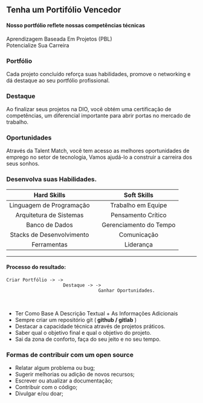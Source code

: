 ## Tenha um Portifólio Vencedor

#### Nosso portfólio reflete nossas competências técnicas
Aprendizagem Baseada Em Projetos (PBL)<br>
Potencialize Sua Carreira

### Portfólio <br>
Cada projeto concluído reforça suas habilidades, promove o networking e dá destaque ao seu portfólio profissional. 
### Destaque 
Ao finalizar seus projetos na DIO, você obtém uma certificação de competências, um diferencial importante para abrir portas no mercado de trabalho.
### Oportunidades 
Através da Talent Match, você tem acesso as melhores oportunidades de emprego no setor de tecnologia, Vamos ajudá-lo a construir a carreira dos seus sonhos. 

### Desenvolva suas Habilidades. 


| Hard Skills               | |       Soft Skills      |
|:-------------------------:|-|:----------------------:|
| Linguagem de Programação  | | Trabalho em Equipe     |
| Arquitetura de Sistemas   | | Pensamento Crítico     |
| Banco de Dados            | | Gerenciamento do Tempo |
| Stacks de Desenvolvimento | | Comunicação            |
| Ferramentas               | | Liderança              |
------------------------------------------------------




#### Processo do resultado: 
    Criar Portfólio -> ->
                         Destaque -> ->
                                      Ganhar Oportunidades.



<br>

* Ter Como Base A Descrição Textual + As Informações Adicionais 
* Sempre criar um repositório git (<b> github / gitlab</b> )
* Destacar a capacidade técnica através de projetos práticos.
* Saber qual o objetivo final e qual o objetivo do projeto.
* Sai da zona de conforto, faça do seu jeito e no seu tempo.


### Formas de contribuir com um open source 


* Relatar algum problema ou bug;
* Sugerir melhorias ou adição de novos recursos;
* Escrever ou atualizar a documentação;
* Contribuir com o código;
* Divulgar e/ou doar; 



